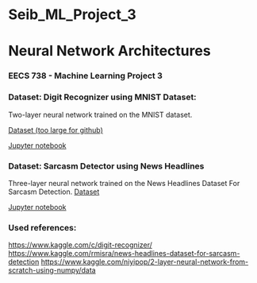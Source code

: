 # Seib_ML_Project_3

# Neural Network Architectures 

### EECS 738 - Machine Learning Project 3  

### Dataset: Digit Recognizer using MNIST Dataset: 
Two-layer neural network trained on the MNIST dataset.  

[Dataset (too large for github)](https://www.kaggle.com/c/digit-recognizer/data?select=train.csv)  

[Jupyter notebook](https://github.com/a268s950/Seib_ML_Project_3/blob/main/Project%203%20-%20MNIST%20Dataset.ipynb)

### Dataset: Sarcasm Detector using News Headlines
Three-layer neural network trained on the News Headlines Dataset For Sarcasm Detection.
[Dataset](https://github.com/a268s950/Seib_ML_Project_3/blob/main/Sarcasm_Headlines_Dataset.json)

[Jupyter notebook](https://github.com/a268s950/Seib_ML_Project_3/blob/main/Project%203%20-%20Sarcasm%20Detection.ipynb)

### Used references:  
https://www.kaggle.com/c/digit-recognizer/
https://www.kaggle.com/rmisra/news-headlines-dataset-for-sarcasm-detection
https://www.kaggle.com/niyipop/2-layer-neural-network-from-scratch-using-numpy/data

